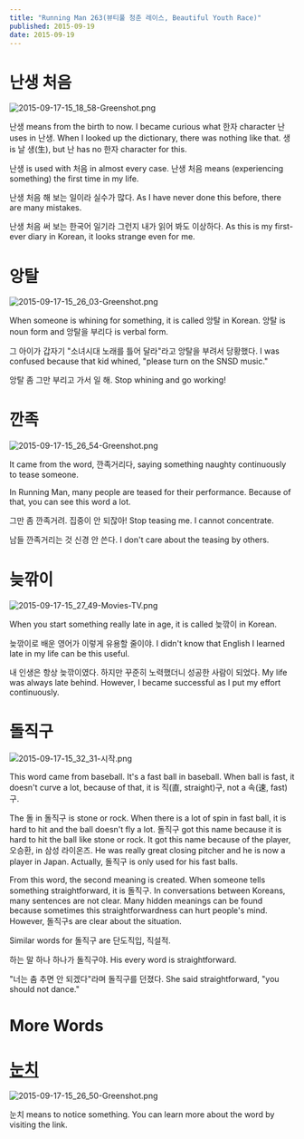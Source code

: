```yaml
---
title: "Running Man 263(뷰티풀 청춘 레이스, Beautiful Youth Race)"
published: 2015-09-19
date: 2015-09-19
---
```


#  난생 처음

![2015-09-17-15_18_58-Greenshot.png ](/images/2015-09-17-15_18_58-Greenshot.png )

난생 means from the birth to now. I became curious what 한자 character 난 uses in 난생. When I looked up the dictionary, there was nothing like that. 생 is 날 생(生), but 난 has no 한자 character for this.

난생 is used with 처음 in almost every case. 난생 처음 means (experiencing something) the first time in my life.

난생 처음 해 보는 일이라 실수가 많다.
As I have never done this before, there are many mistakes.

난생 처음 써 보는 한국어 일기라 그런지 내가 읽어 봐도 이상하다.
As this is my first-ever diary in Korean, it looks strange even for me.

#  앙탈

![2015-09-17-15_26_03-Greenshot.png ](/images/2015-09-17-15_26_03-Greenshot.png )

When someone is whining for something, it is called 앙탈 in Korean. 앙탈 is noun form and 앙탈을 부리다 is verbal form.

그 아이가 갑자기 "소녀시대 노래를 틀어 달라"라고 앙탈을 부려서 당황했다.
I was confused because that kid whined, "please turn on the SNSD music."

앙탈 좀 그만 부리고 가서 일 해.
Stop whining and go working!

#  깐족

![2015-09-17-15_26_54-Greenshot.png ](/images/2015-09-17-15_26_54-Greenshot.png )

It came from the word, 깐족거리다, saying something naughty continuously to tease someone.

In Running Man, many people are teased for their performance. Because of that, you can see this word a lot.

그만 좀 깐족거려. 집중이 안 되잖아!
Stop teasing me. I cannot concentrate.

남들 깐족거리는 것 신경 안 쓴다.
I don't care about the teasing by others.

#  늦깎이

![2015-09-17-15_27_49-Movies-TV.png ](/images/2015-09-17-15_27_49-Movies-TV.png )

When you start something really late in age, it is called 늦깎이 in Korean.

늦깎이로 배운 영어가 이렇게 유용할 줄이야.
I didn't know that English I learned late in my life can be this useful.

내 인생은 항상 늦깎이였다. 하지만 꾸준히 노력했더니 성공한 사람이 되었다.
My life was always late behind. However, I became successful as I put my effort continuously.

#  돌직구

![2015-09-17-15_32_31-시작.png ](/images/2015-09-17-15_32_31-시작.png )

This word came from baseball. It's a fast ball in baseball. When ball is fast, it doesn't curve a lot, because of that, it is 직(直, straight)구, not a 속(速, fast)구.

The 돌 in 돌직구 is stone or rock. When there is a lot of spin in fast ball, it is hard to hit and the ball doesn't fly a lot. 돌직구 got this name because it is hard to hit the ball like stone or rock. It got this name because of the player, 오승환, in 삼성 라이온즈. He was really great closing pitcher and he is now a player in Japan. Actually, 돌직구 is only used for his fast balls.

From this word, the second meaning is created. When someone tells something straightforward, it is 돌직구. In conversations between Koreans, many sentences are not clear. Many hidden meanings can be found because sometimes this straightforwardness can hurt people's mind. However, 돌직구s are clear about the situation.

Similar words for 돌직구 are 단도직입, 직설적.

하는 말 하나 하나가 돌직구야.
His every word is straightforward.

"너는 춤 추면 안 되겠다"라며 돌직구를 던졌다.
She said straightforward, "you should not dance."

#  More Words


#  [눈치](/5-words-in-running-man-ep-246%EC%97%AC%EB%B0%B0%EC%9A%B0-%EB%82%A9%EC%B9%98-%EC%82%AC%EA%B1%B4-%EA%B1%B0%EC%A7%93-%ED%83%90%EC%A0%95%EC%9D%98-%EB%B9%84%EB%B0%80/)

![2015-09-17-15_26_50-Greenshot.png ](/images/2015-09-17-15_26_50-Greenshot.png )

눈치 means to notice something. You can learn more about the word by visiting the link.